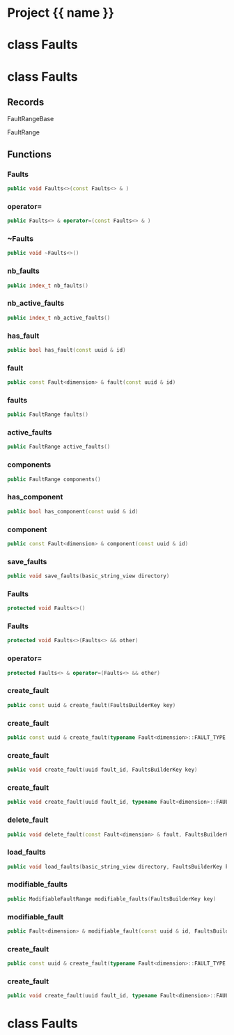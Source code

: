 <script setup>
import {useRoute} from 'vitepress'
const {path} = useRoute()
const tokens = path.split('/')
const words = tokens[2].split('-');
for (let i = 0; i < words.length; i++) {
    words[i] = words[i].charAt(0).toUpperCase() + words[i].slice(1);
    words[i] = words[i].replace('geode', 'Geode')
}
const name = words.join('-');
</script>
# Project {{ name }}

# class Faults


# class Faults


## Records

FaultRangeBase

FaultRange



## Functions

### Faults

```cpp
public void Faults<>(const Faults<> & )
```


### operator=

```cpp
public Faults<> & operator=(const Faults<> & )
```


### ~Faults

```cpp
public void ~Faults<>()
```


### nb_faults

```cpp
public index_t nb_faults()
```


### nb_active_faults

```cpp
public index_t nb_active_faults()
```


### has_fault

```cpp
public bool has_fault(const uuid & id)
```


### fault

```cpp
public const Fault<dimension> & fault(const uuid & id)
```


### faults

```cpp
public FaultRange faults()
```


### active_faults

```cpp
public FaultRange active_faults()
```


### components

```cpp
public FaultRange components()
```


### has_component

```cpp
public bool has_component(const uuid & id)
```


### component

```cpp
public const Fault<dimension> & component(const uuid & id)
```


### save_faults

```cpp
public void save_faults(basic_string_view directory)
```


### Faults

```cpp
protected void Faults<>()
```


### Faults

```cpp
protected void Faults<>(Faults<> && other)
```


### operator=

```cpp
protected Faults<> & operator=(Faults<> && other)
```


### create_fault

```cpp
public const uuid & create_fault(FaultsBuilderKey key)
```


### create_fault

```cpp
public const uuid & create_fault(typename Fault<dimension>::FAULT_TYPE type, FaultsBuilderKey key)
```


### create_fault

```cpp
public void create_fault(uuid fault_id, FaultsBuilderKey key)
```


### create_fault

```cpp
public void create_fault(uuid fault_id, typename Fault<dimension>::FAULT_TYPE type, FaultsBuilderKey key)
```


### delete_fault

```cpp
public void delete_fault(const Fault<dimension> & fault, FaultsBuilderKey key)
```


### load_faults

```cpp
public void load_faults(basic_string_view directory, FaultsBuilderKey key)
```


### modifiable_faults

```cpp
public ModifiableFaultRange modifiable_faults(FaultsBuilderKey key)
```


### modifiable_fault

```cpp
public Fault<dimension> & modifiable_fault(const uuid & id, FaultsBuilderKey key)
```


### create_fault

```cpp
public const uuid & create_fault(typename Fault<dimension>::FAULT_TYPE type, FaultsBuilderKey key)
```

### create_fault

```cpp
public void create_fault(uuid fault_id, typename Fault<dimension>::FAULT_TYPE type, FaultsBuilderKey key)
```



# class Faults


